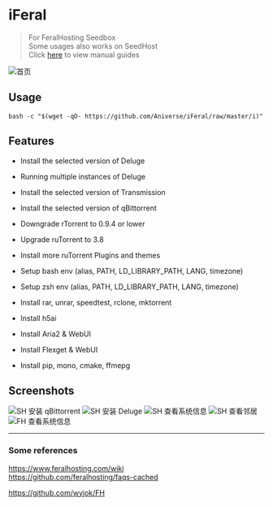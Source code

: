 # iFeral
> For FeralHosting Seedbox  
> Some usages also works on SeedHost  
> Click [here](https://github.com/Aniverse/iFeral/blob/master/guide.md) to view manual guides  

![首页](https://github.com/Aniverse/iFeral/raw/master/images/iFeral-FH-Home.png)

## Usage
``` 
bash -c "$(wget -qO- https://github.com/Aniverse/iFeral/raw/master/i)"
``` 

## Features
- Install the selected version of Deluge
- Running multiple instances of Deluge
- Install the selected version of Transmission
- Install the selected version of qBittorrent
- Downgrade rTorrent to 0.9.4 or lower
- Upgrade ruTorrent to 3.8
- Install more ruTorrent Plugins and themes
- Setup bash env (alias, PATH, LD_LIBRARY_PATH, LANG, timezone)
- Setup zsh env (alias, PATH, LD_LIBRARY_PATH, LANG, timezone)
- Install rar, unrar, speedtest, rclone, mktorrent

- Install h5ai
- Install Aria2 & WebUI
- Install Flexget & WebUI
- Install pip, mono, cmake, ffmepg

## Screenshots

![SH 安装 qBittorrent](https://github.com/Aniverse/iFeral/raw/master/images/iFeral-SH-QB.png)
![SH 安装 Deluge](https://github.com/Aniverse/iFeral/raw/master/images/iFeral-SH-DE.png)
![SH 查看系统信息](https://github.com/Aniverse/iFeral/raw/master/images/iFeral-SH-系统信息.png)
![SH 查看邻居](https://github.com/Aniverse/iFeral/raw/master/images/iFeral-SH-邻居.png)
![FH 查看系统信息](https://github.com/Aniverse/iFeral/raw/master/images/iFeral-FH-系统信息.png)

  -------------------
### Some references
https://www.feralhosting.com/wiki  
https://github.com/feralhosting/faqs-cached  

https://github.com/wyjok/FH  

